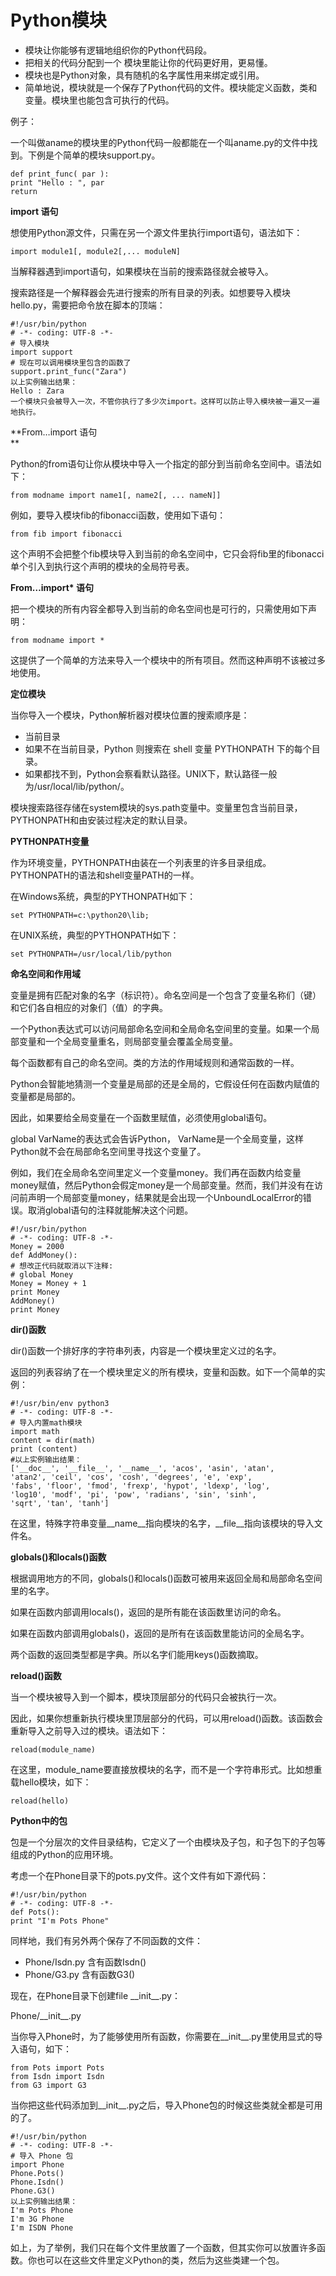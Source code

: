# Python模块

* 模块让你能够有逻辑地组织你的Python代码段。
* 把相关的代码分配到一个 模块里能让你的代码更好用，更易懂。
* 模块也是Python对象，具有随机的名字属性用来绑定或引用。
* 简单地说，模块就是一个保存了Python代码的文件。模块能定义函数，类和变量。模块里也能包含可执行的代码。

例子：

一个叫做aname的模块里的Python代码一般都能在一个叫aname.py的文件中找到。下例是个简单的模块support.py。

```
def print_func( par ):
print "Hello : ", par
return
```

**import 语句**

想使用Python源文件，只需在另一个源文件里执行import语句，语法如下：

```
import module1[, module2[,... moduleN]
```

当解释器遇到import语句，如果模块在当前的搜索路径就会被导入。

搜索路径是一个解释器会先进行搜索的所有目录的列表。如想要导入模块hello.py，需要把命令放在脚本的顶端：

```
#!/usr/bin/python
# -*- coding: UTF-8 -*-
# 导入模块
import support
# 现在可以调用模块里包含的函数了
support.print_func("Zara")
以上实例输出结果：
Hello : Zara
一个模块只会被导入一次，不管你执行了多少次import。这样可以防止导入模块被一遍又一遍地执行。
```

**From…import 语句          
**

Python的from语句让你从模块中导入一个指定的部分到当前命名空间中。语法如下：

```
from modname import name1[, name2[, ... nameN]]
```

例如，要导入模块fib的fibonacci函数，使用如下语句：

```
from fib import fibonacci
```

这个声明不会把整个fib模块导入到当前的命名空间中，它只会将fib里的fibonacci单个引入到执行这个声明的模块的全局符号表。

**From…import\* 语句**

把一个模块的所有内容全都导入到当前的命名空间也是可行的，只需使用如下声明：

```
from modname import *
```

这提供了一个简单的方法来导入一个模块中的所有项目。然而这种声明不该被过多地使用。

**定位模块**

当你导入一个模块，Python解析器对模块位置的搜索顺序是：

* 当前目录
* 如果不在当前目录，Python 则搜索在 shell 变量 PYTHONPATH 下的每个目录。
* 如果都找不到，Python会察看默认路径。UNIX下，默认路径一般为/usr/local/lib/python/。

模块搜索路径存储在system模块的sys.path变量中。变量里包含当前目录，PYTHONPATH和由安装过程决定的默认目录。

**PYTHONPATH变量**

作为环境变量，PYTHONPATH由装在一个列表里的许多目录组成。PYTHONPATH的语法和shell变量PATH的一样。

在Windows系统，典型的PYTHONPATH如下：

```
set PYTHONPATH=c:\python20\lib;
```

在UNIX系统，典型的PYTHONPATH如下：

```
set PYTHONPATH=/usr/local/lib/python
```

**命名空间和作用域**

变量是拥有匹配对象的名字（标识符）。命名空间是一个包含了变量名称们（键）和它们各自相应的对象们（值）的字典。

一个Python表达式可以访问局部命名空间和全局命名空间里的变量。如果一个局部变量和一个全局变量重名，则局部变量会覆盖全局变量。

每个函数都有自己的命名空间。类的方法的作用域规则和通常函数的一样。

Python会智能地猜测一个变量是局部的还是全局的，它假设任何在函数内赋值的变量都是局部的。

因此，如果要给全局变量在一个函数里赋值，必须使用global语句。

global VarName的表达式会告诉Python， VarName是一个全局变量，这样Python就不会在局部命名空间里寻找这个变量了。

例如，我们在全局命名空间里定义一个变量money。我们再在函数内给变量money赋值，然后Python会假定money是一个局部变量。然而，我们并没有在访问前声明一个局部变量money，结果就是会出现一个UnboundLocalError的错误。取消global语句的注释就能解决这个问题。

```
#!/usr/bin/python
# -*- coding: UTF-8 -*-
Money = 2000
def AddMoney():
# 想改正代码就取消以下注释:
# global Money
Money = Money + 1
print Money
AddMoney()
print Money
```

**dir\(\)函数**

dir\(\)函数一个排好序的字符串列表，内容是一个模块里定义过的名字。

返回的列表容纳了在一个模块里定义的所有模块，变量和函数。如下一个简单的实例：

```
#!/usr/bin/env python3
# -*- coding: UTF-8 -*-
# 导入内置math模块
import math
content = dir(math)
print (content)
#以上实例输出结果：
['__doc__', '__file__', '__name__', 'acos', 'asin', 'atan',
'atan2', 'ceil', 'cos', 'cosh', 'degrees', 'e', 'exp',
'fabs', 'floor', 'fmod', 'frexp', 'hypot', 'ldexp', 'log',
'log10', 'modf', 'pi', 'pow', 'radians', 'sin', 'sinh',
'sqrt', 'tan', 'tanh']
```

在这里，特殊字符串变量\_\_name\_\_指向模块的名字，\_\_file\_\_指向该模块的导入文件名。

**globals\(\)和locals\(\)函数**

根据调用地方的不同，globals\(\)和locals\(\)函数可被用来返回全局和局部命名空间里的名字。

如果在函数内部调用locals\(\)，返回的是所有能在该函数里访问的命名。

如果在函数内部调用globals\(\)，返回的是所有在该函数里能访问的全局名字。

两个函数的返回类型都是字典。所以名字们能用keys\(\)函数摘取。

**reload\(\)函数**

当一个模块被导入到一个脚本，模块顶层部分的代码只会被执行一次。

因此，如果你想重新执行模块里顶层部分的代码，可以用reload\(\)函数。该函数会重新导入之前导入过的模块。语法如下：

```
reload(module_name)
```

在这里，module\_name要直接放模块的名字，而不是一个字符串形式。比如想重载hello模块，如下：

`reload(hello)`

**Python中的包**

包是一个分层次的文件目录结构，它定义了一个由模块及子包，和子包下的子包等组成的Python的应用环境。

考虑一个在Phone目录下的pots.py文件。这个文件有如下源代码：

```
#!/usr/bin/python
# -*- coding: UTF-8 -*-
def Pots():
print "I'm Pots Phone"
```

同样地，我们有另外两个保存了不同函数的文件：

* Phone/Isdn.py 含有函数Isdn\(\)
*  Phone/G3.py 含有函数G3\(\)

现在，在Phone目录下创建file \_\_init\_\_.py：

Phone/\_\_init\_\_.py

当你导入Phone时，为了能够使用所有函数，你需要在\_\_init\_\_.py里使用显式的导入语句，如下：

```
from Pots import Pots
from Isdn import Isdn
from G3 import G3
```

当你把这些代码添加到\_\_init\_\_.py之后，导入Phone包的时候这些类就全都是可用的了。

```
#!/usr/bin/python
# -*- coding: UTF-8 -*-
# 导入 Phone 包
import Phone
Phone.Pots()
Phone.Isdn()
Phone.G3()
以上实例输出结果：
I'm Pots Phone
I'm 3G Phone
I'm ISDN Phone
```

如上，为了举例，我们只在每个文件里放置了一个函数，但其实你可以放置许多函数。你也可以在这些文件里定义Python的类，然后为这些类建一个包。





